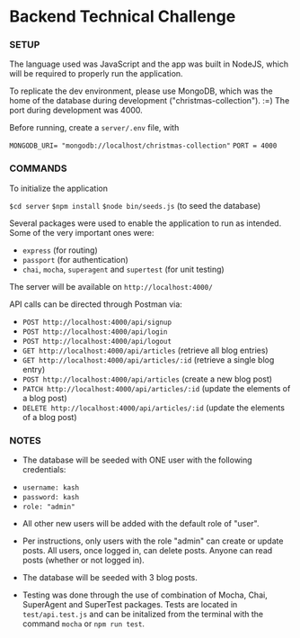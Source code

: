 # Backend Technical Challenge

### SETUP

The language used was JavaScript and the app was built in NodeJS, which will be required to properly run the application.

To replicate the dev environment, please use MongoDB, which was the home of the database during development ("christmas-collection"). :=) The port during development was 4000.

Before running, create a `server/.env` file, with

`MONGODB_URI= "mongodb://localhost/christmas-collection"`
`PORT = 4000`

### COMMANDS

To initialize the application

`$cd server`
`$npm install`
`$node bin/seeds.js` (to seed the database)

Several packages were used to enable the application to run as intended. Some of the very important ones were:

- `express` (for routing)
- `passport` (for authentication)
- `chai`, `mocha`, `superagent` and `supertest` (for unit testing)

The server will be available on `http://localhost:4000/`

API calls can be directed through Postman via:

- `POST http://localhost:4000/api/signup`
- `POST http://localhost:4000/api/login`
- `POST http://localhost:4000/api/logout`
- `GET http://localhost:4000/api/articles` (retrieve all blog entries)
- `GET http://localhost:4000/api/articles/:id` (retrieve a single blog entry)
- `POST http://localhost:4000/api/articles` (create a new blog post)
- `PATCH http://localhost:4000/api/articles/:id` (update the elements of a blog post)
- `DELETE http://localhost:4000/api/articles/:id` (update the elements of a blog post)

### NOTES

- The database will be seeded with ONE user with the following credentials:

* `username: kash`
* `password: kash`
* `role: "admin"`

- All other new users will be added with the default role of "user".

- Per instructions, only users with the role "admin" can create or update posts. All users, once logged in, can delete posts. Anyone can read posts (whether or not logged in).

- The database will be seeded with 3 blog posts.

- Testing was done through the use of combination of Mocha, Chai, SuperAgent and SuperTest packages. Tests are located in `test/api.test.js` and can be initalized from the terminal with the command `mocha` or `npm run test`.
